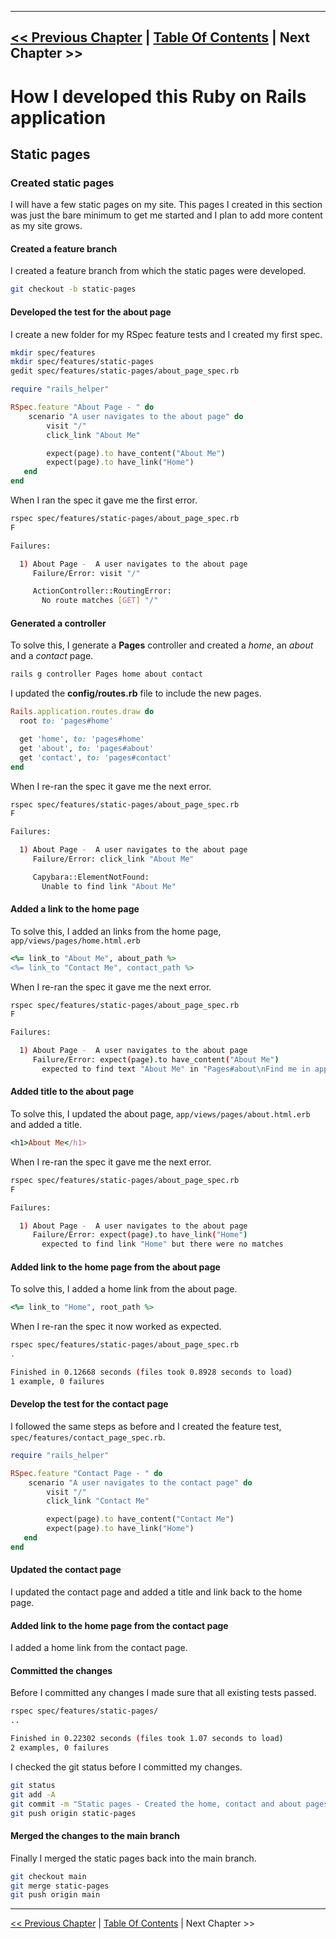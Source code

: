 ----------
[<< Previous Chapter](../section_2_static_pages/2_0_static_pages_toc.md) | [Table Of Contents](../how_i_developed_this_rails_application.md) | Next Chapter >>
----------


# How I developed this Ruby on Rails application #


## Static pages ##


### Created static pages ###
I will have a few static pages on my site. This pages I created in this section was just the bare minimum to get me started and I plan to add more content as my site grows.


#### Created a feature branch ####
I created a feature branch from which the static pages were developed.
```bash
git checkout -b static-pages
```


#### Developed the test for the about page ####
I create a new folder for my RSpec feature tests and I created my first spec.
```bash
mkdir spec/features
mkdir spec/features/static-pages
gedit spec/features/static-pages/about_page_spec.rb
```

```ruby
require "rails_helper"

RSpec.feature "About Page - " do
    scenario "A user navigates to the about page" do
        visit "/"
        click_link "About Me"

        expect(page).to have_content("About Me")
        expect(page).to have_link("Home")
   end
end
```

When I ran the spec it gave me the first error.
```bash
rspec spec/features/static-pages/about_page_spec.rb
F

Failures:

  1) About Page -  A user navigates to the about page
     Failure/Error: visit "/"

     ActionController::RoutingError:
       No route matches [GET] "/"
```


#### Generated a controller ####
To solve this, I generate a __Pages__ controller and created a *home*, an *about* and a *contact* page.
```bash
rails g controller Pages home about contact
```

I updated the __config/routes.rb__ file to include the new pages.
```ruby
Rails.application.routes.draw do
  root to: 'pages#home'

  get 'home', to: 'pages#home'
  get 'about', to: 'pages#about'
  get 'contact', to: 'pages#contact'
end
```

When I re-ran the spec it gave me the next error.
```bash
rspec spec/features/static-pages/about_page_spec.rb
F

Failures:

  1) About Page -  A user navigates to the about page
     Failure/Error: click_link "About Me"

     Capybara::ElementNotFound:
       Unable to find link "About Me"
```


#### Added a link to the home page ####
To solve this, I added an links from the home page, `app/views/pages/home.html.erb`

```ruby
<%= link_to "About Me", about_path %>
<%= link_to "Contact Me", contact_path %>
```

When I re-ran the spec it gave me the next error.
```bash
rspec spec/features/static-pages/about_page_spec.rb
F

Failures:

  1) About Page -  A user navigates to the about page
     Failure/Error: expect(page).to have_content("About Me")
       expected to find text "About Me" in "Pages#about\nFind me in app/views/pages/about.html.erb"
```


#### Added title to the about page ####
To solve this, I updated the about page, `app/views/pages/about.html.erb` and added a title.

```ruby
<h1>About Me</h1>
```

When I re-ran the spec it gave me the next error.
```bash
rspec spec/features/static-pages/about_page_spec.rb
F

Failures:

  1) About Page -  A user navigates to the about page
     Failure/Error: expect(page).to have_link("Home")
       expected to find link "Home" but there were no matches
```


#### Added link to the home page from the about page ####
To solve this, I added a home link from the about page.
```ruby
<%= link_to "Home", root_path %>
```

When I re-ran the spec it now worked as expected.
```bash
rspec spec/features/static-pages/about_page_spec.rb
.

Finished in 0.12668 seconds (files took 0.8928 seconds to load)
1 example, 0 failures
```


#### Develop the test for the contact page ####
I followed the same steps as before and I created the feature test, `spec/features/contact_page_spec.rb`.

```ruby
require "rails_helper"

RSpec.feature "Contact Page - " do
    scenario "A user navigates to the contact page" do
        visit "/"
        click_link "Contact Me"

        expect(page).to have_content("Contact Me")
        expect(page).to have_link("Home")
   end
end
```


#### Updated the contact page ####
I updated the contact page and added a title and link back to the home page.


#### Added link to the home page from the contact page ####
I added a home link from the contact page.


#### Committed the changes ####
Before I committed any changes I made sure that all existing tests passed.
```bash
rspec spec/features/static-pages/
..

Finished in 0.22302 seconds (files took 1.07 seconds to load)
2 examples, 0 failures
```

I checked the git status before I committed my changes.
```bash
git status
git add -A
git commit -m "Static pages - Created the home, contact and about pages"
git push origin static-pages
```


#### Merged the changes to the main branch ####
Finally I merged the static pages back into the main branch.
```bash
git checkout main 
git merge static-pages
git push origin main
```


----------
[<< Previous Chapter](../section_2_static_pages/2_0_static_pages_toc.md) | [Table Of Contents](../how_i_developed_this_rails_application.md) | Next Chapter >>